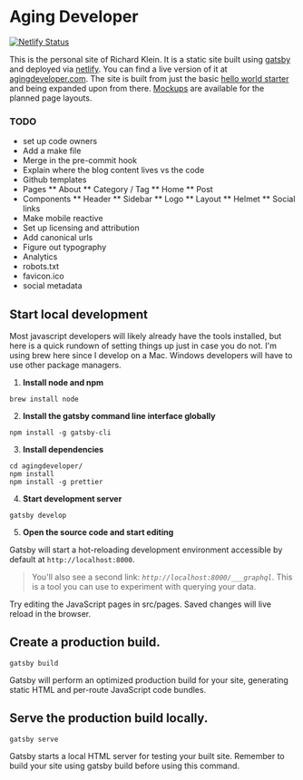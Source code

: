 # Aging Developer

[![Netlify Status](https://api.netlify.com/api/v1/badges/9fff03eb-d9c8-48d1-887d-11aea21246cd/deploy-status)](https://app.netlify.com/sites/agingdeveloper/deploys)

This is the personal site of Richard Klein. It is a static site built using [gatsby](https://www.gatsbyjs.org/) and deployed via [netlify](https://www.netlify.com/). You can find a live version of it at [agingdeveloper.com](https://agingdeveloper.com/). The site is built from just the basic [hello world starter](https://www.gatsbyjs.org/starters/gatsbyjs/gatsby-starter-hello-world/) and being expanded upon from there. [Mockups](./mocks) are available for the planned page layouts.

### TODO
* set up code owners
* Add a make file
* Merge in the pre-commit hook
* Explain where the blog content lives vs the code
* Github templates
* Pages
    ** About
    ** Category / Tag
    ** Home
    ** Post
* Components
    ** Header
    ** Sidebar
    ** Logo
    ** Layout
    ** Helmet
    ** Social links
* Make mobile reactive
* Set up licensing and attribution
* Add canonical urls
* Figure out typography
* Analytics
* robots.txt
* favicon.ico
* social metadata


## Start local development
Most javascript developers will likely already have the tools installed, but here is a quick rundown of setting things up just in case you do not. I'm using brew here since I develop on a Mac. Windows developers will have to use other package
managers.

1. **Install node and npm**

```cli
brew install node
```

2. **Install the gatsby command line interface globally**

```cli
npm install -g gatsby-cli
```

3. **Install dependencies**

```cli
cd agingdeveloper/
npm install
npm install -g prettier
```

4. **Start development server**

```cli
gatsby develop
```

5. **Open the source code and start editing**

Gatsby will start a hot-reloading development environment accessible by default at `http://localhost:8000`.

> You'll also see a second link: _`http://localhost:8000/___graphql`_. This is a tool you can use to experiment with querying your data.

Try editing the JavaScript pages in src/pages. Saved changes will live reload in the browser.

## Create a production build.

```cli
gatsby build
```

Gatsby will perform an optimized production build for your site, generating static HTML and per-route JavaScript code bundles.

## Serve the production build locally.

```cli
gatsby serve
```

Gatsby starts a local HTML server for testing your built site. Remember to build your site using gatsby build before using this command.